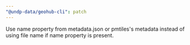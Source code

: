 ```yaml
---
"@undp-data/geohub-cli": patch
---
```


Use name property from metadata.json or pmtiles's metadata instead of using file name if name property is present.

